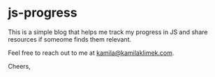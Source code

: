 # js-progress
This is a simple blog that helps me track my progress in JS and share resources if someome finds them relevant.

Feel free to reach out to me at kamila@kamilaklimek.com.

Cheers,

